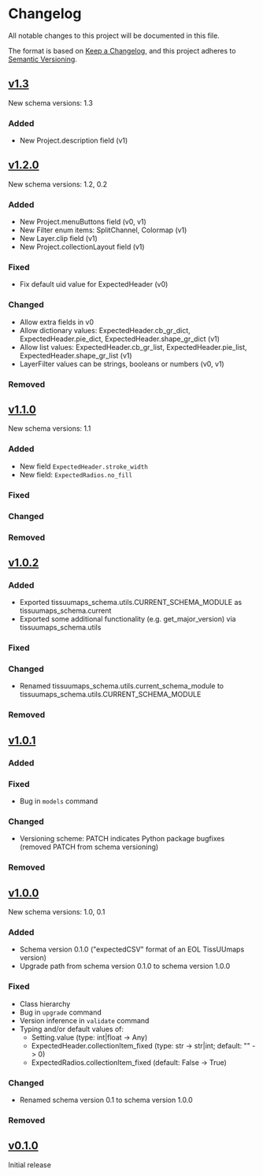 # Changelog

All notable changes to this project will be documented in this file.

The format is based on [Keep a Changelog](https://keepachangelog.com/en/1.0.0/),
and this project adheres to [Semantic Versioning](https://semver.org/spec/v2.0.0.html).

## [v1.3](https://github.com/TissUUmaps/TissUUmaps-schema/compare/v1.1.0...v1.2.0)

New schema versions: 1.3

### Added
- New Project.description field (v1)

## [v1.2.0](https://github.com/TissUUmaps/TissUUmaps-schema/compare/v1.1.0...v1.2.0)

New schema versions: 1.2, 0.2

### Added
- New Project.menuButtons field (v0, v1)
- New Filter enum items: SplitChannel, Colormap (v1)
- New Layer.clip field (v1)
- New Project.collectionLayout field (v1)

### Fixed
- Fix default uid value for ExpectedHeader (v0)

### Changed
- Allow extra fields in v0
- Allow dictionary values: ExpectedHeader.cb_gr_dict, ExpectedHeader.pie_dict, ExpectedHeader.shape_gr_dict (v1)
- Allow list values: ExpectedHeader.cb_gr_list, ExpectedHeader.pie_list, ExpectedHeader.shape_gr_list (v1)
- LayerFilter values can be strings, booleans or numbers (v0, v1)

### Removed


## [v1.1.0](https://github.com/TissUUmaps/TissUUmaps-schema/compare/v1.0.2...v1.1.0)

New schema versions: 1.1

### Added
- New field `ExpectedHeader.stroke_width`
- New field: `ExpectedRadios.no_fill`

### Fixed

### Changed

### Removed


## [v1.0.2](https://github.com/TissUUmaps/TissUUmaps-schema/compare/v1.0.1...v1.0.2)

### Added
- Exported tissuumaps_schema.utils.CURRENT_SCHEMA_MODULE as tissuumaps_schema.current
- Exported some additional functionality (e.g. get_major_version) via tissuumaps_schema.utils

### Fixed

### Changed
- Renamed tissuumaps_schema.utils.current_schema_module to tissuumaps_schema.utils.CURRENT_SCHEMA_MODULE

### Removed


## [v1.0.1](https://github.com/TissUUmaps/TissUUmaps-schema/compare/v1.0.0...v1.0.1)

### Added

### Fixed
- Bug in `models` command

### Changed
- Versioning scheme: PATCH indicates Python package bugfixes (removed PATCH from schema versioning)

### Removed


## [v1.0.0](https://github.com/TissUUmaps/TissUUmaps-schema/compare/v0.1.0...v1.0.0)

New schema versions: 1.0, 0.1

### Added
- Schema version 0.1.0 ("expectedCSV" format of an EOL TissUUmaps version)
- Upgrade path from schema version 0.1.0 to schema version 1.0.0

### Fixed
- Class hierarchy
- Bug in `upgrade` command
- Version inference in `validate` command
- Typing and/or default values of:
    - Setting.value (type: int|float -> Any)
    - ExpectedHeader.collectionItem_fixed (type: str -> str|int; default: "" -> 0)
    - ExpectedRadios.collectionItem_fixed (default: False -> True)

### Changed
- Renamed schema version 0.1 to schema version 1.0.0

### Removed


## [v0.1.0](https://github.com/TissUUmaps/TissUUmaps-schema/releases/tag/v0.1.0)

Initial release
